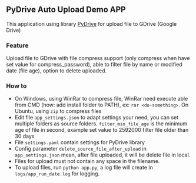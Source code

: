 ## PyDrive Auto Upload Demo APP
This application using library [PyDrive](https://pythonhosted.org/PyDrive/) for upload file to GDrive (Google Drive)

### Feature
Upload file to GDrive with file compress support (only compress when have set value for compress_password), able to filter file by name or modified date (file age), option to delete uploaded.

### How to
* On Windows, using WinRar to compress file, WinRar need execute able from CMD (how: add install folder to PATH), ex: `rar <do-something>`. On Ubuntu, using `zip` to compress files
* Edit file `app_settings.json` to adapt settings your need, you can set multiple folders as source folders. `filter_min_file_age` is the minimum age of file in second, example set value to 2592000 filter file older than 30 days
* File `settings.yaml` contain settings for PyDrive library
* Config parameter `delete_source_file_after_upload` in `app_settings.json` mean, after file uploaded, it will be delete file in local.
* Files for upload must not contain any space in the filename.
* To upload files, run `python app.py`, a log file will create in `logs/app_run_date.log` for logging.

